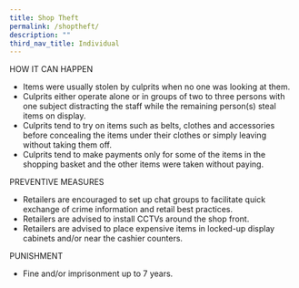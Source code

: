 ```yaml
---
title: Shop Theft
permalink: /shoptheft/
description: ""
third_nav_title: Individual
---
```

HOW IT CAN HAPPEN 

*   Items were usually stolen by culprits when no one was looking at them.
*   Culprits either operate alone or in groups of two to three persons with one subject distracting the staff while the remaining person(s) steal items on display.
*   Culprits tend to try on items such as belts, clothes and accessories before concealing the items under their clothes or simply leaving without taking them off.
*   Culprits tend to make payments only for some of the items in the shopping basket and the other items were taken without paying.

PREVENTIVE MEASURES

*   Retailers are encouraged to set up chat groups to facilitate quick exchange of crime information and retail best practices.
*   Retailers are advised to install CCTVs around the shop front.
*   Retailers are advised to place expensive items in locked-up display cabinets and/or near the cashier counters.

PUNISHMENT

* Fine and/or imprisonment up to 7 years.

